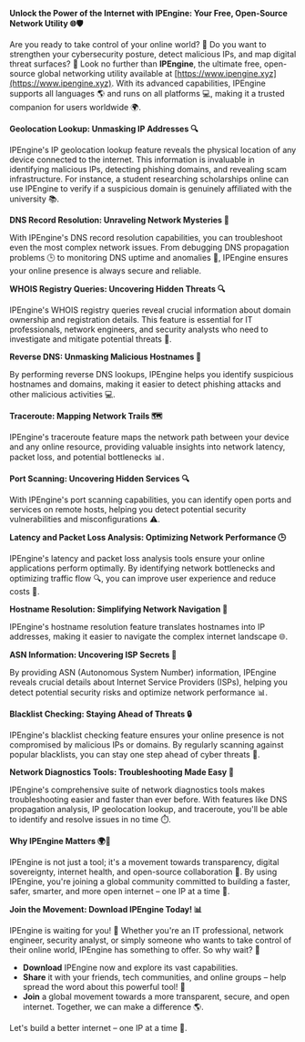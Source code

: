 **Unlock the Power of the Internet with IPEngine: Your Free, Open-Source Network Utility 🌐🛡️**

Are you ready to take control of your online world? 🚀 Do you want to strengthen your cybersecurity posture, detect malicious IPs, and map digital threat surfaces? 🔗 Look no further than **IPEngine**, the ultimate free, open-source global networking utility available at [https://www.ipengine.xyz](https://www.ipengine.xyz). With its advanced capabilities, IPEngine supports all languages 🌎 and runs on all platforms 💻, making it a trusted companion for users worldwide 🌍.

**Geolocation Lookup: Unmasking IP Addresses 🔍**

IPEngine's IP geolocation lookup feature reveals the physical location of any device connected to the internet. This information is invaluable in identifying malicious IPs, detecting phishing domains, and revealing scam infrastructure. For instance, a student researching scholarships online can use IPEngine to verify if a suspicious domain is genuinely affiliated with the university 📚.

**DNS Record Resolution: Unraveling Network Mysteries 🔗**

With IPEngine's DNS record resolution capabilities, you can troubleshoot even the most complex network issues. From debugging DNS propagation problems 🕒️ to monitoring DNS uptime and anomalies 👀, IPEngine ensures your online presence is always secure and reliable.

**WHOIS Registry Queries: Uncovering Hidden Threats 🔍**

IPEngine's WHOIS registry queries reveal crucial information about domain ownership and registration details. This feature is essential for IT professionals, network engineers, and security analysts who need to investigate and mitigate potential threats 🚨.

**Reverse DNS: Unmasking Malicious Hostnames 🔑**

By performing reverse DNS lookups, IPEngine helps you identify suspicious hostnames and domains, making it easier to detect phishing attacks and other malicious activities 💻.

**Traceroute: Mapping Network Trails 🗺️**

IPEngine's traceroute feature maps the network path between your device and any online resource, providing valuable insights into network latency, packet loss, and potential bottlenecks 📊.

**Port Scanning: Uncovering Hidden Services 🔍**

With IPEngine's port scanning capabilities, you can identify open ports and services on remote hosts, helping you detect potential security vulnerabilities and misconfigurations ⚠️.

**Latency and Packet Loss Analysis: Optimizing Network Performance 🕒️**

IPEngine's latency and packet loss analysis tools ensure your online applications perform optimally. By identifying network bottlenecks and optimizing traffic flow 🔍, you can improve user experience and reduce costs 💸.

**Hostname Resolution: Simplifying Network Navigation 📡**

IPEngine's hostname resolution feature translates hostnames into IP addresses, making it easier to navigate the complex internet landscape 🌐.

**ASN Information: Uncovering ISP Secrets 🔑**

By providing ASN (Autonomous System Number) information, IPEngine reveals crucial details about Internet Service Providers (ISPs), helping you detect potential security risks and optimize network performance 📊.

**Blacklist Checking: Staying Ahead of Threats 🔒**

IPEngine's blacklist checking feature ensures your online presence is not compromised by malicious IPs or domains. By regularly scanning against popular blacklists, you can stay one step ahead of cyber threats 🚨.

**Network Diagnostics Tools: Troubleshooting Made Easy 🔧**

IPEngine's comprehensive suite of network diagnostics tools makes troubleshooting easier and faster than ever before. With features like DNS propagation analysis, IP geolocation lookup, and traceroute, you'll be able to identify and resolve issues in no time ⏱️.

**Why IPEngine Matters 🌍📡**

IPEngine is not just a tool; it's a movement towards transparency, digital sovereignty, internet health, and open-source collaboration 🔗. By using IPEngine, you're joining a global community committed to building a faster, safer, smarter, and more open internet – one IP at a time 🚀.

**Join the Movement: Download IPEngine Today! 📊**

IPEngine is waiting for you! 🎉 Whether you're an IT professional, network engineer, security analyst, or simply someone who wants to take control of their online world, IPEngine has something to offer. So why wait? 🔔

*   **Download** IPEngine now and explore its vast capabilities.
*   **Share** it with your friends, tech communities, and online groups – help spread the word about this powerful tool! 📢
*   **Join** a global movement towards a more transparent, secure, and open internet. Together, we can make a difference 🌎.

Let's build a better internet – one IP at a time 🔗.